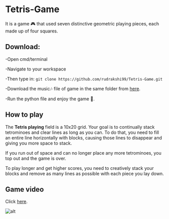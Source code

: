 # Tetris-Game

It is a game 🎮 that used seven distinctive geometric playing pieces, each made up of four squares.

## Download:

-Open cmd/terminal

-Navigate to your workspace

-Then type in: ``git clone https://github.com/rudrakshi99/Tetris-Game.git``

-Download the music🎶 file of game in the same folder from [here](https://drive.google.com/file/d/1gUyr5-4b8RzUS29N5cCjkyhx_YKsTr5u/view?usp=sharing).

-Run the python file and enjoy the game 🎉.

## How to play

The **Tetris playing** field is a 10x20 grid. Your goal is to continually stack tetrominoes and clear lines as long as you can. To do that, you need to fill an entire line horizontally with blocks, causing those lines to disappear and giving you more space to stack.

If you run out of space and can no longer place any more tetrominoes, you top out and the game is over.

To play longer and get higher scores, you need to creatively stack your blocks and remove as many lines as possible with each piece you lay down.

## Game video
Click [here](https://drive.google.com/file/d/1rGLgujmt28Wg_S0ULcYHMc5hFKfoCNIn/view?usp=sharing).

![alt](https://i.ytimg.com/vi/twkdRpn-s5k/maxresdefault.jpg)
